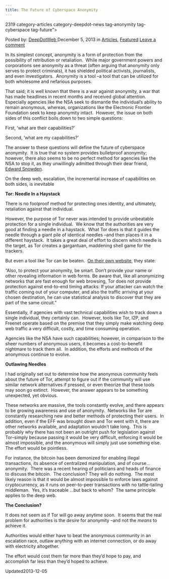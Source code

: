 ```yaml
---
title: The Future of Cyberspace Anonymity
---
```

2319 category-articles category-deepdot-news tag-anonymity tag-cyberspace tag-future">

<p class="post-meta">
<span>Posted by: <a href="https://www.deepdotweb.com/author/admin/" title="">DeepDotWeb </a></span>
<span>December 5, 2013</span>
<span>in <a href="https://www.deepdotweb.com/category/articles/" rel="category tag">Articles</a>, <a href="https://www.deepdotweb.com/category/deepdot-news/" rel="category tag">Featured</a></span>
<span><a href="https://www.deepdotweb.com/2013/12/05/the-future-of-cyberspace-anonymity/#respond">Leave a comment</a></span>
</p>
<div class="clear"></div>
<div class="entry">
<p>In its simplest concept, anonymity is a form of protection from the possibility of retribution or retaliation.  While major government powers and corporations see anonymity as a threat (often arguing that anonymity only serves to protect criminals), it has shielded political activists, journalists, and even investigators.  Anonymity is a tool –a tool that can be utilized for both wholesome and nefarious purposes.</p>
<p>That said; it is well known that there is a war against anonymity, a war that has made headlines in recent months and received global attention.  Especially agencies like the NSA seek to dismantle the individual’s ability to remain anonymous, whereas, organizations like the Electronic Frontier Foundation seek to keep anonymity intact.  However, the issue on both sides of this conflict boils down to two simple questions:</p>
<p>First, ‘what are their capabilities?’</p>
<p>Second, ‘what are my capabilities?’</p>
<p>The answer to these questions will define the future of cyberspace anonymity.  It is true that no system provides bulletproof anonymity; however, there also seems to be no perfect method for agencies like the NSA to stop it, as they unwillingly admitted through their dear friend, <a href="http://www.theguardian.com/world/interactive/2013/oct/04/tor-stinks-nsa-presentation-document" target="_blank">Edward Snowden</a>.</p>
<p>On the deep web, escalation, the incremental increase of capabilities on both sides, is inevitable</p>
<p><b>Tor: Needle In a Haystack</b></p>
<p>There is no foolproof method for protecting ones identity, and ultimately, retaliation against that individual.</p>
<p>However, the purpose of Tor never was intended to provide unbeatable protection for a single individual.  We know that the authorities are very good at finding a needle in a haystack.  What Tor does is that it guides the needle through a giant pile of identical needles –and then places it in a different haystack.  It takes a great deal of effort to discern which needle is the target, as Tor creates a gargantuan, maddening shell game for the trackers.</p>
<p>But even a tool like Tor can be beaten.  <a href="https://www.torproject.org/about/overview.html.en" target="_blank">On their own website</a>, they state:</p>
<p>“Also, to protect your anonymity, be smart. Don&#8217;t provide your name or other revealing information in web forms. Be aware that, like all anonymizing networks that are fast enough for web browsing, Tor does not provide protection against end-to-end timing attacks: If your attacker can watch the traffic coming out of your computer, and also the traffic arriving at your chosen destination, he can use statistical analysis to discover that they are part of the same circuit.”</p>
<p>Essentially, if agencies with vast technical capabilities wish to track down a single individual, they certainly can.  However, tools like Tor, I2P, and Freenet operate based on the premise that they simply make watching deep web traffic a very difficult, costly, and time consuming operation.</p>
<p>Agencies like the NSA have such capabilities; however, in comparison to the sheer numbers of anonymous users, it becomes a cost-to-benefit nightmare to track them all.  In addition, the efforts and methods of the anonymous continue to evolve.</p>
<p><b>Outlawing Needles</b></p>
<p>I had originally set out to determine how the anonymous community feels about the future of Tor, attempt to figure out if the community will use similar network alternatives if pressed, or even theorize that these tools may soon go extinct.  However, the answer appears to be something unexpected, yet obvious.</p>
<p>These networks are massive, the tools constantly evolve, and there appears to be growing awareness and use of anonymity.  Networks like Tor are constantly researching new and better methods of protecting their users.  In addition, even if the EFF was brought down and Tor went with it, there are other networks available, and adaptation wouldn’t take long.  This is probably why there has not been an outright push for legislation against Tor–simply because passing it would be very difficult, enforcing it would be almost impossible, and the anonymous will simply just use something else.  The effort would be pointless.</p>
<p>For instance, the bitcoin has been demonized for enabling illegal transactions, its absence of centralized manipulation, and of course… anonymity.  There was a recent hearing of politicians and heads of finance to discuss the bitcoin.  The conclusion? They will do nothing.  The most likely reason is that it would be almost impossible to enforce laws against cryptocurrency, as it runs on peer-to-peer transactions with no tattle-tailing middleman.  Yes, it’s traceable …but back to whom?  The same principle applies to the deep web.</p>
<p><b>The Conclusion?</b></p>
<p>It does not seem as if Tor will go away anytime soon.  It seems that the real problem for authorities is the <i>desire</i> for anonymity –and not the <i>means</i> to achieve it.</p>
<p>Authorities would either have to beat the anonymous community in an escalation race, outlaw anything with an internet connection, or do away with electricity altogether.</p>
<p>The effort would cost them far more than they’d hope to pay, and accomplish far less than they’d hoped to achieve.</p>
</div>
<span style="display:none"><a href="https://www.deepdotweb.com/tag/anonymity/" rel="tag">anonymity</a> <a href="https://www.deepdotweb.com/tag/cyberspace/" rel="tag">cyberspace</a> <a href="https://www.deepdotweb.com/tag/future/" rel="tag">future</a></span> 
Updated2013-12-05